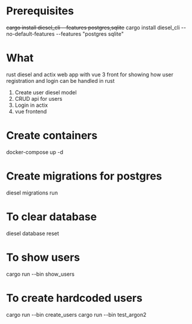 # Prerequisites
~~cargo install diesel_cli --features postgres,sqlite~~
cargo install diesel_cli --no-default-features --features "postgres sqlite"

# What
rust diesel and actix web app with vue 3 front for showing how user registration and login can be handled in rust


1. Create user diesel model
2. CRUD api for users
3. Login in actix
4. vue frontend

# Create containers
docker-compose up -d

# Create migrations for postgres
diesel migrations run

# To clear database
diesel database reset

# To show users
cargo run --bin show_users

# To create hardcoded users
cargo run --bin create_users
cargo run --bin test_argon2